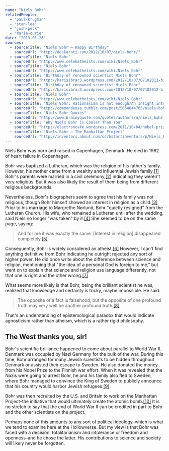 ```yaml
---
name: "Niels Bohr"
relatedPeople:
  - "paul-krugman"
  - "stan-lee"
  - "josh-peck"
  - "marie-curie"
date: "2013-01-26"
sources:
  - sourceTitle: "Niels Bohr – Happy Birthday"
    sourceUrl: "http://deskarati.com/2012/10/07/niels-bohr/"
  - sourceTitle: "Niels Bohr"
    sourceUrl: "http://www.celebatheists.com/wiki/Niels_Bohr"
  - sourceTitle: "Niels Bohr"
    sourceUrl: "http://www.celebatheists.com/wiki/Niels_Bohr"
  - sourceTitle: "Birthday of renowned scientist Niels Bohr"
    sourceUrl: "http://harisibrar3.wordpress.com/2012/10/07/07102012-birthday-of-reknowned-scientist-neils-bohr/"
  - sourceTitle: "Birthday of renowned scientist Niels Bohr"
    sourceUrl: "http://harisibrar3.wordpress.com/2012/10/07/07102012-birthday-of-reknowned-scientist-neils-bohr/"
  - sourceTitle: "Niels Bohr"
    sourceUrl: "http://www.celebatheists.com/wiki/Niels_Bohr"
  - sourceTitle: "Niels Bohr: Rationalism is not enough/An Insight into Language and Science"
    sourceUrl: "http://commondense.tumblr.com/post/5654844765/niels-bohr-rationalism-is-not-enough-an-insight-into"
  - sourceTitle: "Niels Bohr Quotes"
    sourceUrl: "http://www.brainyquote.com/quotes/authors/n/niels_bohr.html"
  - sourceTitle: "Why Niels Bohr is Cooler Than You"
    sourceUrl: "http://electroncafe.wordpress.com/2011/10/04/nobel-prize-week-niels-bohr/"
  - sourceTitle: "Niels Bohr – The Manhattan Project"
    sourceUrl: "http://inventors.about.com/od/bstartinventors/p/Niels_Bohr.htm"
---
```


Niels Bohr was born and raised in Copenhagen, Denmark. He died in 1962 of heart failure in Copenhagen.

Bohr was baptized a Lutheran, which was the religion of his father's family. However, his mother came from a wealthy and influential Jewish family.<a class="source-citation" href="http://deskarati.com/2012/10/07/niels-bohr/" title="Niels Bohr – Happy Birthday">[1]</a> Bohr's parents were married in a civil ceremony,<a class="source-citation" href="http://www.celebatheists.com/wiki/Niels_Bohr" title="Niels Bohr">[2]</a> indicating they weren't very religious. But it was also likely the result of them being from different religious backgrounds.

Nevertheless, Bohr's biographers seem to agree that his family was not religious, though Bohr himself showed an interest in religion as a child.<a class="source-citation" href="http://www.celebatheists.com/wiki/Niels_Bohr" title="Niels Bohr">[3]</a> Prior to his marriage to Margrethe Nørlund, Bohr "quietly resigned" from the Lutheran Church. His wife, who remained a Lutheran until after the wedding, said Niels no longer "was taken" by it.<a class="source-citation" href="http://harisibrar3.wordpress.com/2012/10/07/07102012-birthday-of-reknowned-scientist-neils-bohr/" title="Birthday of renowned scientist Niels Bohr">[4]</a> She seemed to be on the same page, saying:

>And for me it was exactly the same. [Interest in religion] disappeared completely.<a class="source-citation" href="http://harisibrar3.wordpress.com/2012/10/07/07102012-birthday-of-reknowned-scientist-neils-bohr/" title="Birthday of renowned scientist Niels Bohr">[5]</a>

Consequently, Bohr is widely considered an atheist.<a class="source-citation" href="http://www.celebatheists.com/wiki/Niels_Bohr" title="Niels Bohr">[6]</a> However, I can't find anything definitive from Bohr indicating he outright rejected any sort of higher power. He did once write about the difference between science and religion, mentioning that "the idea of a personal God is foreign to me," but went on to explain that science and religion use language differently, not that one is right and the other wrong.<a class="source-citation" href="http://commondense.tumblr.com/post/5654844765/niels-bohr-rationalism-is-not-enough-an-insight-into" title="Niels Bohr: Rationalism is not enough/An Insight into Language and Science">[7]</a>

What seems more likely is that Bohr, being the brilliant scientist he was, realized that knowledge and certainty is tricky, maybe impossible. He said:

>The opposite of a fact is falsehood, but the opposite of one profound truth may very well be another profound truth.<a class="source-citation" href="http://www.brainyquote.com/quotes/authors/n/niels_bohr.html" title="Niels Bohr Quotes">[8]</a>

That's an understanding of epistemological paradox that would indicate agnosticism rather than atheism, which is a rather rigid philosophy.


## The West thanks you, sir!

Bohr's scientific brilliance happened to come about parallel to World War II. Denmark was occupied by Nazi Germany for the bulk of the war. During this time, Bohr arranged for many Jewish scientists to be hidden throughout Denmark or assisted their escape to Sweden. He also donated the money from his Nobel Prize to the Finnish war effort. When it was revealed that the Nazis were going to arrest Bohr, he and his family also fled to Sweden, where Bohr managed to convince the King of Sweden to publicly announce that his country would harbor Jewish refugees.<a class="source-citation" href="http://electroncafe.wordpress.com/2011/10/04/nobel-prize-week-niels-bohr/" title="Why Niels Bohr is Cooler Than You">[9]</a>

Bohr was then recruited by the U.S. and Britain to work on the Manhattan Project–the initiative that would ultimately create the atomic bomb.<a class="source-citation" href="http://inventors.about.com/od/bstartinventors/p/Niels_Bohr.htm" title="Niels Bohr – The Manhattan Project">[10]</a> It is no stretch to say that the end of World War II can be credited in part to Bohr and the other scientists on the project.

Perhaps none of this amounts to any sort of political ideology–which is what we tend to examine here at the Hollowverse. But my view is that Bohr was faced with a decision: totalitarianism and intolerance or freedom and openness–and he chose the latter. His contributions to science and society will likely never be forgotten.